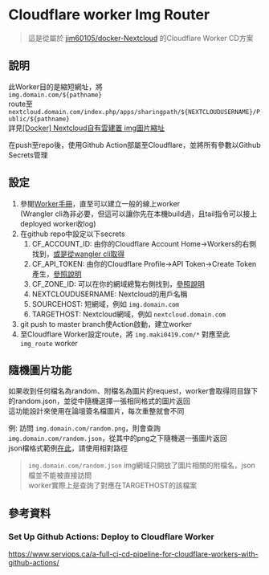 # Cloudflare worker Img Router

> 這是從屬於 [jim60105/docker-Nextcloud](https://github.com/jim60105/docker-Nextcloud) 的Cloudflare Worker CD方案

## 說明

此Worker目的是縮短網址，將\
`img.domain.com/${pathname}` \
route至\
`nextcloud.domain.com/index.php/apps/sharingpath/${NEXTCLOUDUSERNAME}/Public/${pathname}`\
詳見[\[Docker\] Nextcloud自有雲建置 img圖片縮址](https://blog.maki0419.com/2020/07/docker-nextcloud.html#img%E5%9C%96%E7%89%87%E7%B8%AE%E5%9D%80)

在push至repo後，使用Github Action部屬至Cloudflare，並將所有參數以Github Secrets管理

## 設定

1. 參閱[Worker手冊](https://developers.cloudflare.com/workers/learning/getting-started)，直至可以建立一般的線上worker\
(Wrangler cli為非必要，但這可以讓你先在本機build過，且tail指令可以接上deployed worker收log)
2. 在github repo中設定以下secrets
   1. CF_ACCOUNT_ID: 由你的Cloudflare Account Home→Workers的右側找到，[或是從wangler cli取得](https://developers.cloudflare.com/workers/learning/getting-started#6-preview-your-project)
   2. CF_API_TOKEN: 由你的Cloudflare Profile→API Token→Create Token產生，[參照說明](https://developers.cloudflare.com/workers/cli-wrangler/authentication#generate-tokens)
   3. CF_ZONE_ID: 可以在你的網域總覧右側找到，[參照說明](https://developers.cloudflare.com/workers/learning/getting-started#optional-configure-for-deploying-to-a-registered-domain)
   4. NEXTCLOUDUSERNAME: Nextcloud的用戶名稱
   5. SOURCEHOST: 短網域，例如 `img.domain.com`
   6. TARGETHOST: Nextcloud網域，例如 `nextcloud.domain.com`
3. git push to master branch使Action啟動，建立worker
4. 至Cloudflare Worker設定route，將 `img.maki0419.com/*` 對應至此`img_route` worker

## 隨機圖片功能

如果收到任何檔名為random、附檔名為圖片的request，worker會取得同目錄下的random.json，並從中隨機選擇一張相同格式的圖片返回\
這功能設計來使用在論壇簽名檔圖片，每次重整就會不同

例: 訪問 `img.domain.com/random.png`，則會查詢 `img.domain.com/random.json`，從其中的png之下隨機選一張圖片返回\
json檔格式範例[在此](template/random.json)，請使用相對路徑

> `img.domain.com/random.json` img網域只開放了圖片相關的附檔名，json檔並不能被直接訪問\
> worker實際上是查詢了對應在TARGETHOST的該檔案

## 參考資料

### Set Up Github Actions: Deploy to Cloudflare Worker

<https://www.serviops.ca/a-full-ci-cd-pipeline-for-cloudflare-workers-with-github-actions/>
